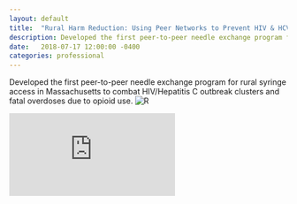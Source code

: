 ```yaml
---
layout: default
title:  "Rural Harm Reduction: Using Peer Networks to Prevent HIV & HCV"
description: Developed the first peer-to-peer needle exchange program for rural syringe access in Massachusetts to combat HIV/Hepatitis C outbreak clusters and fatal overdoses due to opioid use.
date:   2018-07-17 12:00:00 -0400
categories: professional
---
```


Developed the first peer-to-peer needle exchange program for rural syringe access in Massachusetts to combat HIV/Hepatitis C outbreak clusters and fatal overdoses due to opioid use.
![R](https://docs.google.com/viewer?url=${https://github.com/londonmeanswild/londonmeanswild.github.io/raw/master/_posts/rural-harm-reduction.pdf})

![Final program outline](https://github.com/londonmeanswild/londonmeanswild.github.io/raw/master/_posts/rural-harm-reduction.pdf)
